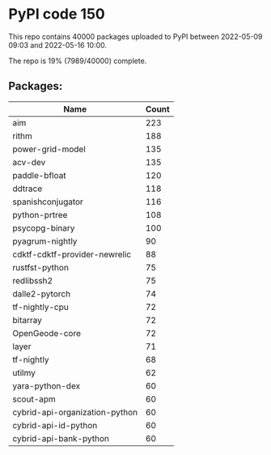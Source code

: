 # PyPI code 150

This repo contains 40000 packages uploaded to PyPI between 
2022-05-09 09:03 and 2022-05-16 10:00.

The repo is 19% (7989/40000) complete.

## Packages:

| Name  | Count |
| ----- | ----- |
| aim | 223 |
| rithm | 188 |
| power-grid-model | 135 |
| acv-dev | 135 |
| paddle-bfloat | 120 |
| ddtrace | 118 |
| spanishconjugator | 116 |
| python-prtree | 108 |
| psycopg-binary | 100 |
| pyagrum-nightly | 90 |
| cdktf-cdktf-provider-newrelic | 88 |
| rustfst-python | 75 |
| redlibssh2 | 75 |
| dalle2-pytorch | 74 |
| tf-nightly-cpu | 72 |
| bitarray | 72 |
| OpenGeode-core | 72 |
| layer | 71 |
| tf-nightly | 68 |
| utilmy | 62 |
| yara-python-dex | 60 |
| scout-apm | 60 |
| cybrid-api-organization-python | 60 |
| cybrid-api-id-python | 60 |
| cybrid-api-bank-python | 60 |


